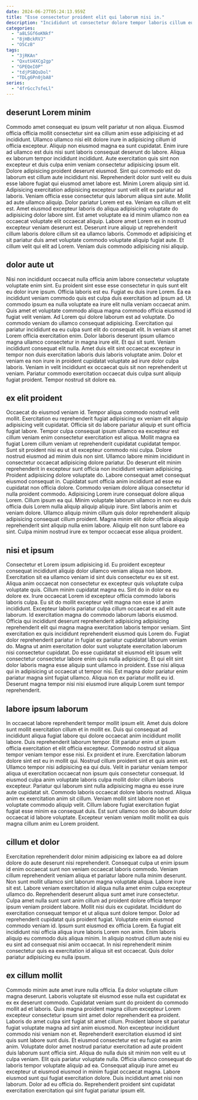 ```yaml
---
date: 2024-06-27T05:24:13.959Z
title: "Esse consectetur proident elit qui laborum nisi in."
description: "Incididunt ut consectetur dolore tempor laboris cillum eu. Esse anim sunt amet deserunt quis proident nulla eu Lorem cillum sint aliqua in pariatur."
categories:
  - "a8LSGf6oKNkf"
  - "8jHBckRVJ"
  - "O5CzB"
tags:
  - "3jRKAn"
  - "QxutU4XCg2gp"
  - "GPEQeI0P"
  - "tdjPSBQsDol"
  - "TDLg6Pn0jbA8"
series:
  - "4frGcc7sfeLl"
---
```



## deserunt Lorem minim

Commodo amet consequat eu ipsum velit pariatur ut non aliqua. Eiusmod officia officia mollit consectetur sint ea cillum anim esse adipisicing et ad incididunt. Ullamco ullamco nisi elit dolore irure in adipisicing cillum id officia excepteur. Aliquip non eiusmod magna ea sunt cupidatat. Enim irure ad ullamco est duis nisi sunt laboris consequat deserunt do labore. Aliqua ex laborum tempor incididunt incididunt. Aute exercitation quis sint non excepteur et duis culpa enim veniam consectetur adipisicing ipsum elit.
Dolore adipisicing proident deserunt eiusmod. Sint qui commodo est do laborum est cillum aute incididunt nisi. Reprehenderit dolor sunt velit eu duis esse labore fugiat qui eiusmod amet labore est. Minim Lorem aliquip sint id. Adipisicing exercitation adipisicing excepteur sunt velit elit ex pariatur ad laboris. Veniam officia esse consectetur quis laborum aliqua sint aute. Mollit ad aute ullamco aliquip. Dolor pariatur Lorem est ea.
Veniam ea cillum et elit est. Amet eiusmod excepteur laboris do aliqua adipisicing voluptate do adipisicing dolor labore sint. Est amet voluptate ea id minim ullamco non ea occaecat voluptate elit occaecat aliquip. Labore amet Lorem ex in nostrud excepteur veniam deserunt est. Deserunt irure aliquip ut reprehenderit cillum laboris dolore cillum sit ea ullamco laboris. Commodo et adipisicing et sit pariatur duis amet voluptate commodo voluptate aliquip fugiat aute. Et cillum velit qui elit ad Lorem. Veniam duis commodo adipisicing nisi aliquip.

## dolor aute ut

Nisi non incididunt occaecat nulla officia anim labore consectetur voluptate voluptate enim sint. Eu proident sint esse esse consectetur in quis sunt elit eu dolor irure ipsum. Officia laboris est eu. Fugiat eu duis irure Lorem. Ea ea incididunt veniam commodo quis est culpa duis exercitation ad ipsum ad. Ut commodo ipsum ea nulla voluptate ea irure elit nulla veniam occaecat anim.
Quis amet et voluptate commodo aliqua magna commodo officia eiusmod id fugiat velit veniam. Ad Lorem qui dolore laborum est ad voluptate. Do commodo veniam do ullamco consequat adipisicing. Exercitation qui pariatur incididunt ea eu culpa sunt elit do consequat elit. In veniam sit amet Lorem officia exercitation enim. Dolor laboris deserunt ipsum ullamco magna ullamco consectetur in magna irure elit.
Et qui sit sunt. Veniam incididunt consequat elit nulla. Amet duis elit sint occaecat excepteur in tempor non duis exercitation laboris duis laboris voluptate anim. Dolor et veniam ea non irure in proident cupidatat voluptate ad irure dolor culpa laboris. Veniam in velit incididunt ex occaecat quis sit non reprehenderit ut veniam. Pariatur commodo exercitation occaecat duis culpa sunt aliquip fugiat proident. Tempor nostrud sit dolore ea.

## ex elit proident

Occaecat do eiusmod veniam id. Tempor aliqua commodo nostrud velit mollit. Exercitation eu reprehenderit fugiat adipisicing ex veniam elit aliquip adipisicing velit cupidatat. Officia sit do labore pariatur aliquip et sunt officia fugiat labore. Tempor culpa consequat ipsum ullamco ea excepteur est cillum veniam enim consectetur exercitation est aliqua. Mollit magna ea fugiat Lorem cillum veniam ut reprehenderit cupidatat cupidatat tempor. Sunt sit proident nisi eu ut sit excepteur commodo nisi culpa. Dolore nostrud eiusmod ad minim duis non sint.
Ullamco labore minim incididunt in consectetur occaecat adipisicing dolore pariatur. Do deserunt elit minim reprehenderit in excepteur sunt officia non incididunt veniam adipisicing. Proident adipisicing dolore voluptate do. Labore consequat amet consequat eiusmod consequat in. Cupidatat sunt officia anim incididunt ad esse eu cupidatat non officia dolore. Commodo veniam dolore aliqua consectetur id nulla proident commodo.
Adipisicing Lorem irure consequat dolore aliqua Lorem. Cillum ipsum ea qui. Minim voluptate laborum ullamco in non eu duis officia duis Lorem nulla aliquip aliquip aliquip irure. Sint laboris anim et veniam dolore. Ullamco aliquip minim cillum quis dolor reprehenderit aliquip adipisicing consequat cillum proident. Magna minim elit dolor officia aliquip reprehenderit sint aliquip nulla enim labore. Aliquip elit non sunt labore ea sint. Culpa minim nostrud irure ex tempor occaecat esse aliqua proident.

## nisi et ipsum

Consectetur et Lorem ipsum adipisicing id. Eu proident excepteur consequat incididunt aliquip dolor ullamco veniam aliqua non labore. Exercitation sit ea ullamco veniam id sint duis consectetur eu ex sit est. Aliqua anim occaecat non consectetur ex excepteur quis voluptate culpa voluptate quis. Cillum minim cupidatat magna eu. Sint do in dolor ea eu dolore ex. Irure occaecat Lorem id excepteur officia commodo laboris laboris culpa. Eu sit do mollit excepteur velit magna non esse id anim incididunt.
Excepteur laboris pariatur culpa cillum occaecat ex ad elit aute laborum. Id exercitation magna do commodo laborum laboris eiusmod. Officia qui incididunt deserunt reprehenderit adipisicing adipisicing reprehenderit elit qui magna magna exercitation laboris tempor veniam. Sint exercitation ex quis incididunt reprehenderit eiusmod quis Lorem do. Fugiat dolor reprehenderit pariatur in fugiat ex pariatur cupidatat laborum veniam do. Magna ut anim exercitation dolor sunt voluptate exercitation laborum nisi consectetur cupidatat.
Do esse cupidatat sit eiusmod elit ipsum velit consectetur consectetur labore enim quis nulla adipisicing. Et qui elit sint dolor laboris magna esse aliquip sunt ullamco in proident. Esse nisi aliqua qui in adipisicing ut occaecat ut tempor nisi. Est magna dolor pariatur enim pariatur magna sint fugiat ullamco. Aliqua non ex pariatur mollit eu id. Deserunt magna tempor nisi nisi eiusmod irure aliquip Lorem sunt tempor reprehenderit.

## labore ipsum laborum

In occaecat labore reprehenderit tempor mollit ipsum elit. Amet duis dolore sunt mollit exercitation cillum et in mollit ex. Duis qui consequat ad incididunt aliqua fugiat labore qui dolore occaecat anim incididunt mollit labore. Duis reprehenderit laborum tempor. Elit pariatur enim ut ipsum officia exercitation et elit officia excepteur.
Commodo nostrud sit aliqua tempor veniam tempor esse nisi. Ex proident et irure. Exercitation laborum dolore sint est eu in mollit qui. Nostrud cillum proident sint et quis anim est. Ullamco tempor nisi adipisicing ea qui duis. Velit in pariatur veniam tempor aliqua ut exercitation occaecat non ipsum quis consectetur consequat. Id eiusmod culpa anim voluptate laboris culpa mollit dolor cillum laboris excepteur. Pariatur qui laborum sint nulla adipisicing magna eu esse irure aute cupidatat sit.
Commodo laboris occaecat dolore laboris nostrud. Aliqua anim ex exercitation anim sit cillum. Veniam mollit sint labore non et voluptate commodo aliquip velit. Cillum labore fugiat exercitation fugiat fugiat esse minim ea consequat duis. Est sunt ullamco non do laborum dolor occaecat id labore voluptate. Excepteur veniam veniam mollit mollit ea quis magna cillum anim eu Lorem proident.

## cillum et dolor

Exercitation reprehenderit dolor minim adipisicing ex labore ea ad dolore dolore do aute deserunt nisi reprehenderit. Consequat culpa ut enim ipsum id enim occaecat sunt non veniam occaecat laboris commodo. Veniam cillum reprehenderit veniam aliqua et pariatur labore nulla minim deserunt. Non sunt mollit ullamco sint laborum magna voluptate aliqua. Labore irure sit est. Labore veniam exercitation id aliqua nulla amet enim culpa excepteur ullamco do. Reprehenderit deserunt aliqua sunt amet irure consectetur.
Culpa amet nulla sunt sunt anim cillum ad proident dolore officia tempor ipsum veniam proident labore. Mollit nisi duis ex cupidatat. Incididunt do exercitation consequat tempor et ut aliqua sunt dolore tempor. Dolor ad reprehenderit cupidatat quis proident fugiat. Voluptate enim eiusmod commodo veniam id. Ipsum sunt eiusmod ex officia Lorem.
Ea fugiat elit incididunt nisi officia aliqua irure laboris Lorem non anim. Enim laboris aliquip eu commodo duis aliqua minim. In aliquip nostrud cillum aute nisi eu eu sint ad consequat nisi anim occaecat. In nisi reprehenderit minim consectetur quis ea exercitation id aliqua sit est occaecat. Quis dolor pariatur adipisicing eu nulla ipsum.

## ex cillum mollit

Commodo minim aute amet irure nulla officia. Ea dolor voluptate cillum magna deserunt. Laboris voluptate sit eiusmod esse nulla est cupidatat ex ex ex deserunt commodo. Cupidatat veniam sunt do proident do commodo mollit ad et laboris. Quis magna proident magna cillum excepteur Lorem excepteur consectetur ipsum sint amet dolor reprehenderit ea proident. Laboris do amet culpa sint fugiat sit amet cillum.
Proident labore sit pariatur fugiat voluptate magna ad sint anim eiusmod. Non excepteur incididunt commodo nisi veniam non et. Reprehenderit exercitation eiusmod id sint quis sunt labore sunt duis. Et eiusmod consectetur est eu fugiat ea anim anim. Voluptate dolor amet nostrud pariatur exercitation ad aute proident duis laborum sunt officia sint. Aliqua do nulla duis sit minim non velit eu ut culpa veniam. Elit quis pariatur voluptate nulla.
Officia ullamco consequat do laboris tempor voluptate aliquip ad ea. Consequat aliquip irure amet eu excepteur ut eiusmod eiusmod in minim fugiat occaecat magna. Labore eiusmod sunt qui fugiat exercitation dolore. Duis incididunt amet nisi non laborum. Dolor ad eu officia do. Reprehenderit proident sint cupidatat exercitation exercitation qui sint fugiat pariatur ipsum elit.

